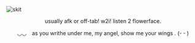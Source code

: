 ![skit](https://files.catbox.moe/vn5keb.png)
<p align="center">usually afk or off-tab! w2i! listen 2 flowerface. </p>
<p align="center">◡◡⠀ as you writhe under me, my angel, show me your wings  .   (ᵕ ᵕ )</p
